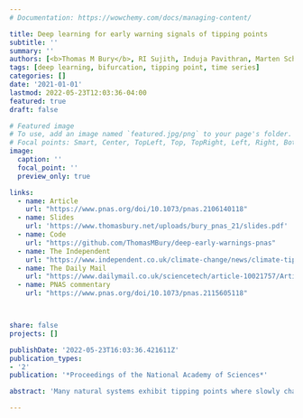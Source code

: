 ```yaml
---
# Documentation: https://wowchemy.com/docs/managing-content/

title: Deep learning for early warning signals of tipping points
subtitle: ''
summary: ''
authors: [<b>Thomas M Bury</b>, RI Sujith, Induja Pavithran, Marten Scheffer, Timothy M Lenton, Madhur Anand, Chris T Bauch]
tags: [deep learning, bifurcation, tipping point, time series]
categories: []
date: '2021-01-01'
lastmod: 2022-05-23T12:03:36-04:00
featured: true
draft: false

# Featured image
# To use, add an image named `featured.jpg/png` to your page's folder.
# Focal points: Smart, Center, TopLeft, Top, TopRight, Left, Right, BottomLeft, Bottom, BottomRight.
image:
  caption: ''
  focal_point: ''
  preview_only: true

links:
  - name: Article
    url: "https://www.pnas.org/doi/10.1073/pnas.2106140118"
  - name: Slides
    url: 'https://www.thomasbury.net/uploads/bury_pnas_21/slides.pdf'
  - name: Code
    url: "https://github.com/ThomasMBury/deep-early-warnings-pnas"
  - name: The Independent
    url: "https://www.independent.co.uk/climate-change/news/climate-tipping-points-artificial-intelligence-b1925735.html"
  - name: The Daily Mail
    url: "https://www.dailymail.co.uk/sciencetech/article-10021757/Artificial-intelligence-reveal-climate-changes-tipping-points-act-like-early-warning-system.html"
  - name: PNAS commentary
    url: "https://www.pnas.org/doi/10.1073/pnas.2115605118"



share: false
projects: []

publishDate: '2022-05-23T16:03:36.421611Z'
publication_types:
- '2'
publication: '*Proceedings of the National Academy of Sciences*'

abstract: 'Many natural systems exhibit tipping points where slowly changing environmental conditions spark a sudden shift to a new and sometimes very different state. As the tipping point is approached, the dynamics of complex and varied systems simplify down to a limited number of possible “normal forms” that determine qualitative aspects of the new state that lies beyond the tipping point, such as whether it will oscillate or be stable. In several of those forms, indicators like increasing lag-1 autocorrelation and variance provide generic early warning signals (EWS) of the tipping point by detecting how dynamics slow down near the transition. But they do not predict the nature of the new state. Here we develop a deep learning algorithm that provides EWS in systems it was not explicitly trained on, by exploiting information about normal forms and scaling behavior of dynamics near tipping points that are common to many dynamical systems. The algorithm provides EWS in 268 empirical and model time series from ecology, thermoacoustics, climatology, and epidemiology with much greater sensitivity and specificity than generic EWS. It can also predict the normal form that characterizes the oncoming tipping point, thus providing qualitative information on certain aspects of the new state. Such approaches can help humans better prepare for, or avoid, undesirable state transitions. The algorithm also illustrates how a universe of possible models can be mined to recognize naturally occurring tipping points.'

---
```

